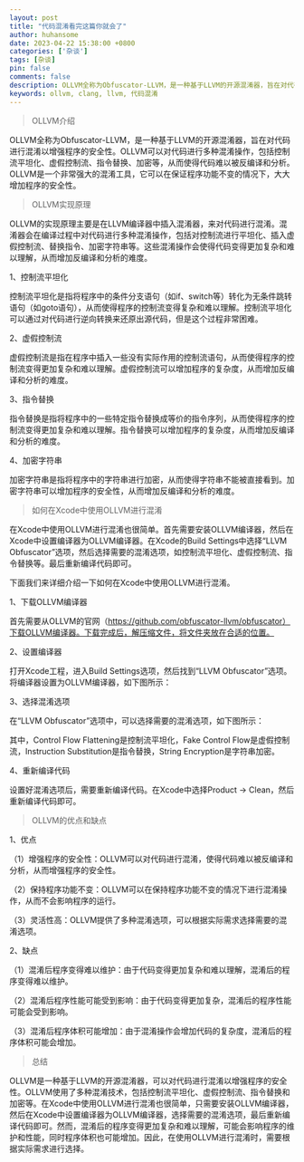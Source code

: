 ```yaml
---
layout: post
title: "代码混淆看完这篇你就会了"
author: huhansome
date: 2023-04-22 15:38:00 +0800
categories: ['杂谈']
tags: [杂谈]
pin: false
comments: false
description: OLLVM全称为Obfuscator-LLVM，是一种基于LLVM的开源混淆器，旨在对代码进行混淆以增强程序的安全性。OLLVM可以对代码进行多种混淆操作，包括控制流平坦化、虚假控制流、指令替换、加密等，从而使得代码难以被反编译和分析。OLLVM是一个非常强大的混淆工具，它可以在保证程序功能不变的情况下，大大增加程序的安全性。
keywords: ollvm, clang, llvm, 代码混淆
---
```


> OLLVM介绍

OLLVM全称为Obfuscator-LLVM，是一种基于LLVM的开源混淆器，旨在对代码进行混淆以增强程序的安全性。OLLVM可以对代码进行多种混淆操作，包括控制流平坦化、虚假控制流、指令替换、加密等，从而使得代码难以被反编译和分析。OLLVM是一个非常强大的混淆工具，它可以在保证程序功能不变的情况下，大大增加程序的安全性。

> OLLVM实现原理

OLLVM的实现原理主要是在LLVM编译器中插入混淆器，来对代码进行混淆。混淆器会在编译过程中对代码进行多种混淆操作，包括对控制流进行平坦化、插入虚假控制流、替换指令、加密字符串等。这些混淆操作会使得代码变得更加复杂和难以理解，从而增加反编译和分析的难度。

1、控制流平坦化

控制流平坦化是指将程序中的条件分支语句（如if、switch等）转化为无条件跳转语句（如goto语句），从而使得程序的控制流变得复杂和难以理解。控制流平坦化可以通过对代码进行逆向转换来还原出源代码，但是这个过程非常困难。

2、虚假控制流

虚假控制流是指在程序中插入一些没有实际作用的控制流语句，从而使得程序的控制流变得更加复杂和难以理解。虚假控制流可以增加程序的复杂度，从而增加反编译和分析的难度。

3、指令替换

指令替换是指将程序中的一些特定指令替换成等价的指令序列，从而使得程序的控制流变得更加复杂和难以理解。指令替换可以增加程序的复杂度，从而增加反编译和分析的难度。

4、加密字符串

加密字符串是指将程序中的字符串进行加密，从而使得字符串不能被直接看到。加密字符串可以增加程序的安全性，从而增加反编译和分析的难度。

> 如何在Xcode中使用OLLVM进行混淆

在Xcode中使用OLLVM进行混淆也很简单。首先需要安装OLLVM编译器，然后在Xcode中设置编译器为OLLVM编译器。在Xcode的Build Settings中选择“LLVM Obfuscator”选项，然后选择需要的混淆选项，如控制流平坦化、虚假控制流、指令替换等。最后重新编译代码即可。

下面我们来详细介绍一下如何在Xcode中使用OLLVM进行混淆。

1、下载OLLVM编译器

首先需要从OLLVM的官网（https://github.com/obfuscator-llvm/obfuscator）下载OLLVM编译器。下载完成后，解压缩文件，将文件夹放在合适的位置。

2、设置编译器

打开Xcode工程，进入Build Settings选项，然后找到“LLVM Obfuscator”选项。将编译器设置为OLLVM编译器，如下图所示：

3、选择混淆选项

在“LLVM Obfuscator”选项中，可以选择需要的混淆选项，如下图所示：

其中，Control Flow Flattening是控制流平坦化，Fake Control Flow是虚假控制流，Instruction Substitution是指令替换，String Encryption是字符串加密。

4、重新编译代码

设置好混淆选项后，需要重新编译代码。在Xcode中选择Product -> Clean，然后重新编译代码即可。

> OLLVM的优点和缺点

1、优点

（1）增强程序的安全性：OLLVM可以对代码进行混淆，使得代码难以被反编译和分析，从而增强程序的安全性。

（2）保持程序功能不变：OLLVM可以在保持程序功能不变的情况下进行混淆操作，从而不会影响程序的运行。

（3）灵活性高：OLLVM提供了多种混淆选项，可以根据实际需求选择需要的混淆选项。

2、缺点

（1）混淆后程序变得难以维护：由于代码变得更加复杂和难以理解，混淆后的程序变得难以维护。

（2）混淆后程序性能可能受到影响：由于代码变得更加复杂，混淆后的程序性能可能会受到影响。

（3）混淆后程序体积可能增加：由于混淆操作会增加代码的复杂度，混淆后的程序体积可能会增加。

> 总结

OLLVM是一种基于LLVM的开源混淆器，可以对代码进行混淆以增强程序的安全性。OLLVM使用了多种混淆技术，包括控制流平坦化、虚假控制流、指令替换和加密等。在Xcode中使用OLLVM进行混淆也很简单，只需要安装OLLVM编译器，然后在Xcode中设置编译器为OLLVM编译器，选择需要的混淆选项，最后重新编译代码即可。然而，混淆后的程序变得更加复杂和难以理解，可能会影响程序的维护和性能，同时程序体积也可能增加。因此，在使用OLLVM进行混淆时，需要根据实际需求进行选择。
